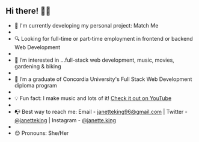 ## Hi there! 👋🏽
* 👾 I'm currently developing my personal project: Match Me
* 
* 🔍 Looking for full-time or part-time employment in frontend or backend Web Development
* 
* 👀 I’m interested in ...full-stack web development, music, movies, gardening & biking
* 
* 🌱 I’m a graduate of Concordia University's Full Stack Web Development diploma program
* 
* 💡 Fun fact: I make music and lots of it! [Check it out on YouTube](https://youtu.be/WePRzklNc1c)
* 
* 📭 Best way to reach me: Email - janetteking96@gmail.com | Twitter - [@janetteking](https://twitter.com/janetteking) | Instagram - [@janette.king](https://www.instagram.com/janette.king/)
* 
* 😊 Pronouns: She/Her
 

<!---
Jae-Kae/Jae-Kae is a ✨ special ✨ repository because its `README.md` (this file) appears on your GitHub profile.
You can click the Preview link to take a look at your changes.
--->
